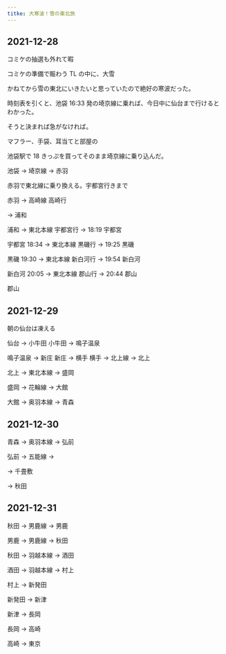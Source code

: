 ```yaml
---
titke: 大寒波！雪の東北旅
---
```


## 2021-12-28

コミケの抽選も外れて暇

コミケの準備で賑わう TL の中に、大雪

かねてから雪の東北にいきたいと思っていたので絶好の寒波だった。

時刻表を引くと、池袋 16:33 発の埼京線に乗れば、今日中に仙台まで行けるとわかった。

そうと決まれば急がなければ。

マフラー、手袋、耳当てと部屋の

池袋駅で 18 きっぷを買ってそのまま埼京線に乗り込んだ。

池袋 → 埼京線 → 赤羽

赤羽で東北線に乗り換える。宇都宮行きまで

赤羽 → 高崎線 高崎行

→ 浦和

浦和 → 東北本線 宇都宮行 → 18:19 宇都宮

宇都宮 18:34 → 東北本線 黒磯行 → 19:25 黒磯

黒磯 19:30 → 東北本線 新白河行 → 19:54 新白河

新白河 20:05 → 東北本線 郡山行 → 20:44 郡山

郡山

## 2021-12-29

朝の仙台は凍える

仙台 → 小牛田
小牛田 → 鳴子温泉

鳴子温泉 → 新庄
新庄 → 横手
横手 → 北上線
→ 北上

北上 → 東北本線 → 盛岡

盛岡 → 花輪線 → 大館

大館 → 奥羽本線 → 青森

## 2021-12-30

青森 → 奥羽本線 → 弘前

弘前 → 五能線 →

→ 千畳敷

→ 秋田

## 2021-12-31

秋田 → 男鹿線 → 男鹿

男鹿 → 男鹿線 → 秋田

秋田 → 羽越本線 → 酒田

酒田 → 羽越本線 → 村上

村上 → 新発田

新発田 → 新津

新津 → 長岡

長岡 → 高崎

高崎 → 東京
